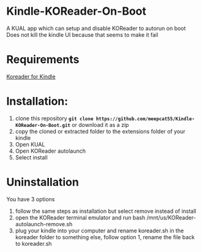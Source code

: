 # Kindle-KOReader-On-Boot
A KUAL app which can setup and disable KOReader to autorun on boot
Does not kill the kindle UI because that seems to make it fail
# Requirements
[Koreader for Kindle](https://github.com/koreader/koreader/wiki/Installation-on-Kindle-devices)
# Installation:
1. clone this repository **`git clone https://github.com/meepcat55/Kindle-KOReader-On-Boot.git`** or download it as a zip
2. copy the cloned or extracted folder to the extensions folder of your kindle
3. Open KUAL
4. Open KOReader autolaunch
5. Select install
# Uninstallation
You have 3 options
1. follow the same steps as installation but select remove instead of install
2. open the KOReader terminal emulator and run bash /mnt/us/KOReader-autolaunch-remove.sh
3. plug your kindle into your computer and rename koreader.sh in the koreader folder to something else, follow option 1, rename the file back to koreader.sh
